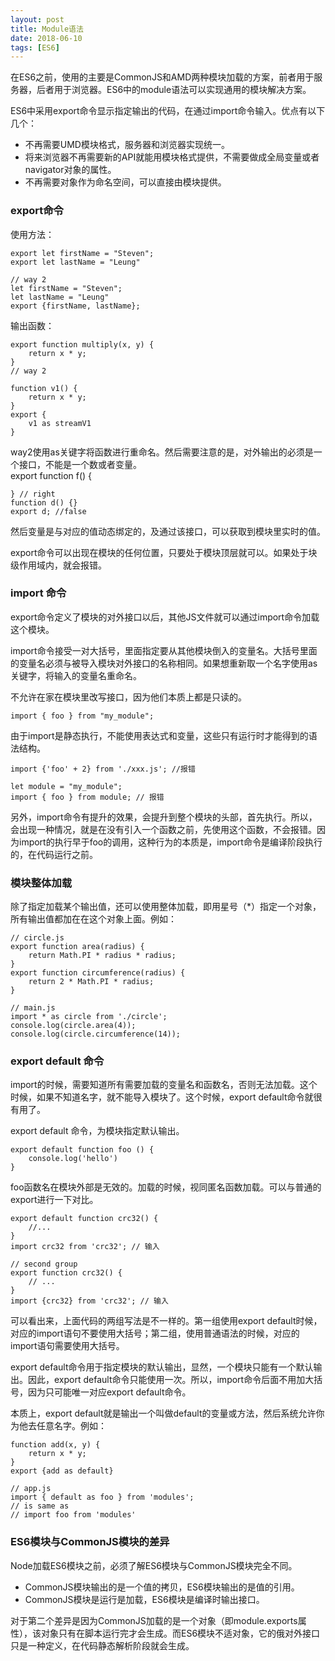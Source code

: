 ```yaml
---
layout: post
title: Module语法
date: 2018-06-10
tags: [ES6]
---
```


在ES6之前，使用的主要是CommonJS和AMD两种模块加载的方案，前者用于服务器，后者用于浏览器。ES6中的module语法可以实现通用的模块解决方案。

ES6中采用export命令显示指定输出的代码，在通过import命令输入。优点有以下几个：

- 不再需要UMD模块格式，服务器和浏览器实现统一。
- 将来浏览器不再需要新的API就能用模块格式提供，不需要做成全局变量或者navigator对象的属性。
- 不再需要对象作为命名空间，可以直接由模块提供。

### export命令

使用方法：

    export let firstName = "Steven";
    export let lastName = "Leung"

    // way 2
    let firstName = "Steven";
    let lastName = "Leung"
    export {firstName, lastName};

输出函数：

    export function multiply(x, y) {
        return x * y;
    }
    // way 2
    
    function v1() {
        return x * y;
    }
    export {
        v1 as streamV1
    }

way2使用as关键字将函数进行重命名。然后需要注意的是，对外输出的必须是一个接口，不能是一个数或者变量。                                                    
    export function f() {

    } // right
    function d() {}
    export d; //false

然后变量是与对应的值动态绑定的，及通过该接口，可以获取到模块里实时的值。

export命令可以出现在模块的任何位置，只要处于模块顶层就可以。如果处于块级作用域内，就会报错。

### import 命令

export命令定义了模块的对外接口以后，其他JS文件就可以通过import命令加载这个模块。

import命令接受一对大括号，里面指定要从其他模块倒入的变量名。大括号里面的变量名必须与被导入模块对外接口的名称相同。如果想重新取一个名字使用as关键字，将输入的变量名重命名。

不允许在家在模块里改写接口，因为他们本质上都是只读的。

    import { foo } from "my_module";

由于import是静态执行，不能使用表达式和变量，这些只有运行时才能得到的语法结构。

    import {'foo' + 2} from './xxx.js'; //报错

    let module = "my_module";
    import { foo } from module; // 报错

另外，import命令有提升的效果，会提升到整个模块的头部，首先执行。所以，会出现一种情况，就是在没有引入一个函数之前，先使用这个函数，不会报错。因为import的执行早于foo的调用，这种行为的本质是，import命令是编译阶段执行的，在代码运行之前。

### 模块整体加载

除了指定加载某个输出值，还可以使用整体加载，即用星号（*）指定一个对象，所有输出值都加在在这个对象上面。例如：

    // circle.js
    export function area(radius) {
        return Math.PI * radius * radius;
    }
    export function circumference(radius) {
        return 2 * Math.PI * radius;
    }

    // main.js
    import * as circle from './circle';
    console.log(circle.area(4));
    console.log(circle.circumference(14));

### export default 命令

import的时候，需要知道所有需要加载的变量名和函数名，否则无法加载。这个时候，如果不知道名字，就不能导入模块了。这个时候，export default命令就很有用了。

export default 命令，为模块指定默认输出。

    export default function foo () {
        console.log('hello')
    }

foo函数名在模块外部是无效的。加载的时候，视同匿名函数加载。可以与普通的export进行一下对比。

    export default function crc32() {
        //...
    }
    import crc32 from 'crc32'; // 输入

    // second group
    export function crc32() {
        // ...
    }
    import {crc32} from 'crc32'; // 输入

可以看出来，上面代码的两组写法是不一样的。第一组使用export default时候，对应的import语句不要使用大括号；第二组，使用普通语法的时候，对应的import语句需要使用大括号。

export default命令用于指定模块的默认输出，显然，一个模块只能有一个默认输出。因此，export default命令只能使用一次。所以，import命令后面不用加大括号，因为只可能唯一对应export default命令。

本质上，export default就是输出一个叫做default的变量或方法，然后系统允许你为他去任意名字。例如：

    function add(x, y) {
        return x * y;
    }
    export {add as default}

    // app.js
    import { default as foo } from 'modules';
    // is same as 
    // import foo from 'modules'

### ES6模块与CommonJS模块的差异

Node加载ES6模块之前，必须了解ES6模块与CommonJS模块完全不同。

- CommonJS模块输出的是一个值的拷贝，ES6模块输出的是值的引用。
- CommonJS模块是运行是加载，ES6模块是编译时输出接口。

对于第二个差异是因为CommonJS加载的是一个对象（即module.exports属性），该对象只有在脚本运行完才会生成。而ES6模块不适对象，它的俄对外接口只是一种定义，在代码静态解析阶段就会生成。